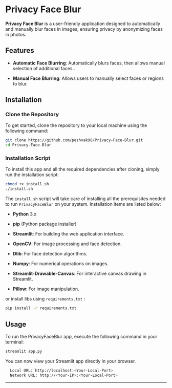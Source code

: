 
# Privacy Face Blur

**Privacy Face Blur** is a user-friendly application designed to automatically and manually blur faces in images, ensuring privacy by anonymizing faces in photos.

## Features

-   **Automatic Face Blurring**:  Automatically blurs faces, then allows manual selection of additional faces..
    
-   **Manual Face Blurring**: Allows users to manually select faces or regions to blur.    
    

## Installation

### Clone the Repository

To get started, clone the repository to your local machine using the following command:
```bash
git clone https://github.com/pezhvak98/Privacy-Face-Blur.git
cd Privacy-Face-Blur
```
### Installation Script

To install this app and all the required dependencies after cloning, simply run the installation script:
```bash
chmod +x install.sh
./install.sh
```
The `install.sh` script will take care of installing all the prerequisites needed to run `PrivacyFaceBlur` on your system. Installation items are listed below:

-   **Python** 3.x
    
-   **pip** (Python package installer)

-   **Streamlit**: For building the web application interface.
    
-   **OpenCV**: For image processing and face detection.
    
-   **Dlib**: For face detection algorithms.
    
-   **Numpy**: For numerical operations on images.
    
-   **Streamlit-Drawable-Canvas**: For interactive canvas drawing in Streamlit.
    
-   **Pillow**: For image manipulation.

or install libs using `requirements.txt` :
```bash
pip install -r requirements.txt
```

## Usage

To run the PrivacyFaceBlur app, execute the following command in your terminal:
```bash
streamlit app.py
```
You can now view your Streamlit app directly in your browser.

```bash
  Local URL: http://localhost:<Your-Local-Port>
  Network URL: http://<Your-IP>:<Your-Local-Port>
  ```
  ---


